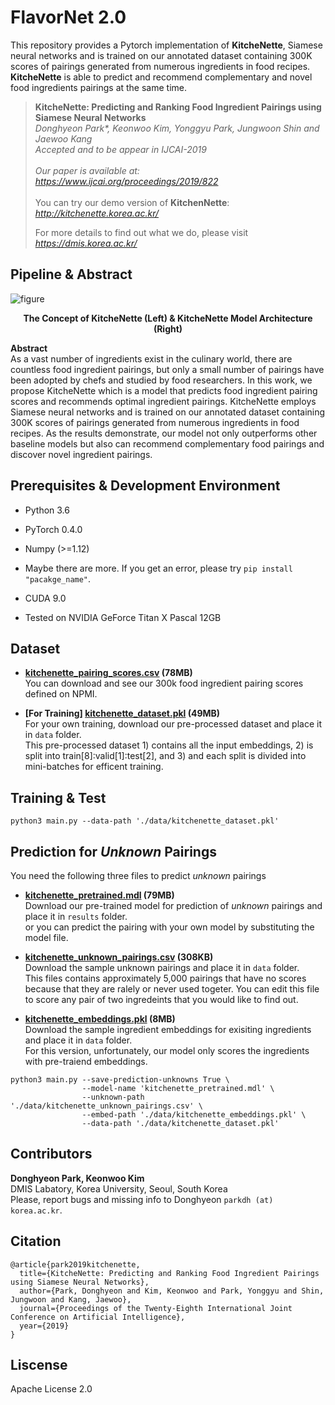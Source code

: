 # FlavorNet 2.0
This repository provides a Pytorch implementation of **KitcheNette**, Siamese neural networks and is trained on our annotated dataset containing 300K scores of pairings generated from numerous ingredients in food recipes. **KitcheNette** is able to predict and recommend complementary and novel food ingredients pairings at the same time.

> **KitcheNette: Predicting and Ranking Food Ingredient Pairings using Siamese Neural Networks** <br>
> *Donghyeon Park\*, Keonwoo Kim, Yonggyu Park, Jungwoon Shin and Jaewoo Kang* <br>
> *Accepted and to be appear in IJCAI-2019* <br><br>
> *Our paper is available at:* <br>
> *https://www.ijcai.org/proceedings/2019/822* <br><br>
> You can try our demo version of **KitchenNette**: <br>
> *http://kitchenette.korea.ac.kr/*
> 
> For more details to find out what we do, please visit *https://dmis.korea.ac.kr/*

## Pipeline & Abstract
![figure](/data/figure_together.png)
<p align="center">
  <b> The Concept of KitcheNette (Left) & KitcheNette Model Architecture (Right) </b>
</p>

**Abstract** <br>
As a vast number of ingredients exist in the culinary world, there are countless food ingredient pairings, but only a small number of pairings have been adopted by chefs and studied by food researchers. In this work, we propose KitcheNette which is a model that predicts food ingredient pairing scores and recommends optimal ingredient pairings. KitcheNette employs Siamese neural networks and is trained on our annotated dataset containing 300K scores of pairings generated from numerous ingredients in food recipes. As the results demonstrate, our model not only outperforms other baseline models but also can recommend complementary food pairings and discover novel ingredient pairings.

## Prerequisites & Development Environment
- Python 3.6
- PyTorch 0.4.0
- Numpy (>=1.12)
- Maybe there are more. If you get an error, please try `pip install "pacakge_name"`.

- CUDA 9.0
- Tested on NVIDIA GeForce Titan X Pascal 12GB

## Dataset
- **[kitchenette_pairing_scores.csv](https://drive.google.com/file/d/1hX7L3UZUVspNHCjDbgCjuI5niQlBXXMh/view?usp=sharing) (78MB)** <br>
You can download and see our 300k food ingredient pairing scores defined on NPMI.

- **\[For Training\] [kitchenette_dataset.pkl](https://drive.google.com/file/d/1tUbwr7COW0lkiGkM3gafeGwtQncWd8wC/view?usp=sharing) (49MB)** <br>
For your own training, download our pre-processed dataset and place it in `data` folder. <br>
This pre-processed dataset 1) contains all the input embeddings, 2) is split into train[8]:valid[1]:test[2], and 3) and each split is divided into mini-batches for efficent training.

## Training & Test
```
python3 main.py --data-path './data/kitchenette_dataset.pkl'
```
## Prediction for *Unknown* Pairings
You need the following three files to predict *unknown* pairings
- **[kitchenette_pretrained.mdl](https://drive.google.com/file/d/1y5lFnECVdAaEikezeYipIABo4-5gvcbb/view?usp=sharing) (79MB)** <br>
Download our pre-trained model for prediction of *unknown* pairings and place it in `results` folder. <br>
or you can predict the pairing with your own model by substituting the model file. <br>

- **[kitchenette_unknown_pairings.csv](https://drive.google.com/file/d/10NECr9NAZ1tuZroJVVY4DmZY9Ox7vOyM/view?usp=sharing) (308KB)** <br>
Download the sample unknown pairings and place it in `data` folder. <br>
This files contains approximately 5,000 pairings that have no scores because that they are ralely or never used togeter. You can edit this file to score any pair of two ingredeints that you would like to find out.

- **[kitchenette_embeddings.pkl](https://drive.google.com/file/d/1cFRfrAEWqltQyLcALa1wwjQL7ssGK6ZD/view?usp=sharing) (8MB)** <br>
Download the sample ingredient embeddings for exisiting ingredients and place it in `data` folder. <br>
For this version, unfortunately, our model only scores the ingredients with pre-traiend embeddings.

```
python3 main.py --save-prediction-unknowns True \
                --model-name 'kitchenette_pretrained.mdl' \
                --unknown-path './data/kitchenette_unknown_pairings.csv' \
                --embed-path './data/kitchenette_embeddings.pkl' \
                --data-path './data/kitchenette_dataset.pkl'
```

## Contributors
**Donghyeon Park, Keonwoo Kim** <br>
DMIS Labatory, Korea University, Seoul, South Korea <br>
Please, report bugs and missing info to Donghyeon `parkdh (at) korea.ac.kr`.

## Citation
```
@article{park2019kitchenette,
  title={KitcheNette: Predicting and Ranking Food Ingredient Pairings using Siamese Neural Networks},
  author={Park, Donghyeon and Kim, Keonwoo and Park, Yonggyu and Shin, Jungwoon and Kang, Jaewoo},
  journal={Proceedings of the Twenty-Eighth International Joint Conference on Artificial Intelligence},
  year={2019}
}
```

## Liscense
Apache License 2.0
